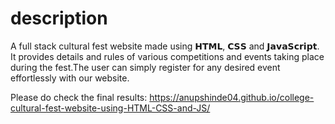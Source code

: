 # description 

A full stack cultural fest website made using 𝗛𝗧𝗠𝗟, 𝗖𝗦𝗦 and 𝗝𝗮𝘃𝗮𝗦𝗰𝗿𝗶𝗽𝘁. It provides details and rules of various competitions and events 
taking place during the fest.The user can simply register for any desired event effortlessly with our website.

Please do check the final results: 
https://anupshinde04.github.io/college-cultural-fest-website-using-HTML-CSS-and-JS/
